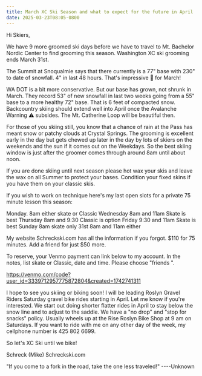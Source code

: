 ```yaml
---
title: March XC Ski Season and what to expect for the future in April
date: 2025-03-23T08:05-0800
---
```

Hi Skiers,

We have 9 more groomed ski days before we have to travel to Mt. Bachelor Nordic Center to find grooming this season.  Washington XC ski grooming ends March 31st. 

The Summit at Snoqualmie says that there currently is a 77" base with 230" to date of snowfall. 4" in last 48 hours. That's impressive 👏 for March!

WA DOT is a bit more conservative.  But our base has grown,  not shrunk in March. They record 53" of new snowfall in last two weeks going from a 55" base to a more healthy 72" base. That is 6 feet of compacted snow. Backcountry skiing should extend well into April once the Avalanche Warning ⚠️ subsides. The Mt. Catherine Loop will be beautiful then.

For those of you skiing still, you know that a chance of rain at the Pass has meant snow or patchy clouds at Crystal Springs. The grooming is excellent early in the day but gets chewed up later in the day by lots of skiers on the weekends and the sun if it comes out on the Weekdays. So the best skiing window is just after the groomer comes through around 8am until about noon.

If you are done skiing until next season please hot wax your skis and leave the wax on all Summer to protect your bases. Condition your fixed skins if you have them on your classic skis. 

If you wish to work on technique here's my last open slots for a private 75 minute lesson this season:

Monday. 8am either skate or Classic 
Wednesday 8am and 11am Skate is best
Thursday 8am and 9:30 Classic is option
Friday 9:30 and 11am Skate is best
Sunday 8am skate only
31st 8am and 11am either

My website Schreckski.com 
has all the information if you forgot. $110 for 75 minutes.  Add a friend for just $50 more.

To reserve, your Venmo payment can link below to my account.  In the notes, list skate or Classic, date and time. Please choose "friends ".

https://venmo.com/code?user_id=3339712957775872804&created=1742741311

I hope to see you skiing or biking soon! I will be leading Roslyn Gravel Riders Saturday gravel bike rides starting in April.  Let me know if you're interested.  We start out doing shorter flatter rides in April to stay below the snow line and to adjust to the saddle. We have a "no drop" and "stop for snacks" policy. Usually wheels up at the Rise Roslyn Bike Shop at 9 am on Saturdays.  If you want to ride with me on any other day of the week, my cellphone number is 425 802 6699. 

So let's XC Ski until we bike!

Schreck (Mike)
Schreckski.com

"If you come to a fork in the road, take the one less traveled!"
                     ----Unknown
